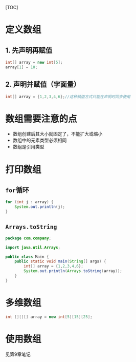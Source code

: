 [TOC]

# 定义数组
## 1. 先声明再赋值
```java
int[] array = new int[5];
array[1] = 10;
```

## 2. 声明并赋值（字面量）
```java
int[] array = {1,2,3,4,6};//这种赋值方式只能在声明时同步使用
```

# 数组需要注意的点
- 数组创建后其大小就固定了，不能扩大或缩小
- 数组中的元素类型必须相同
- 数组是引用类型

# 打印数组
## `for`循环
```java
for (int j : array) {
    System.out.println(j);
}
```

## `Arrays.toString`
```java
package com.company;

import java.util.Arrays;

public class Main {
    public static void main(String[] args) {
        int[] array = {1,2,3,4,6};
        System.out.println(Arrays.toString(array));
    }
}
```

# 多维数组
```java
int [][][] array = new int[5][15][25];
```

# 使用数组
见第9章笔记